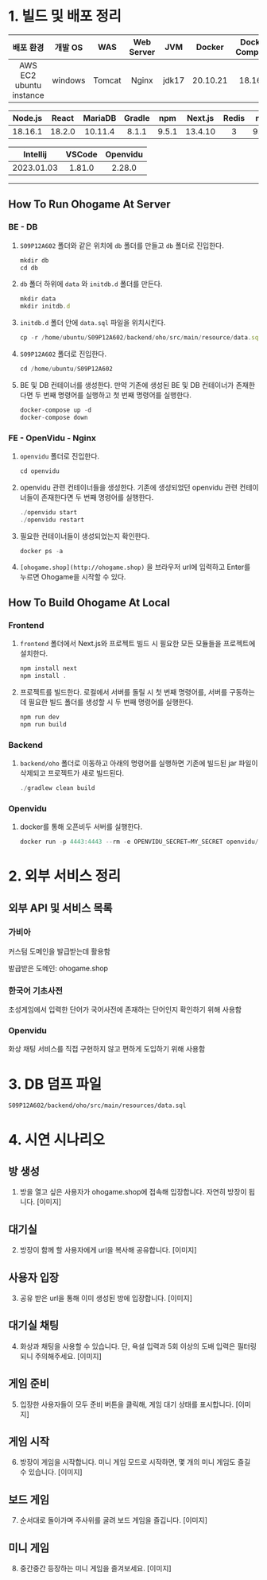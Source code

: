 # 1. 빌드 및 배포 정리
|배포 환경|개발 OS|WAS|Web Server|JVM|Docker|Docker Compose|Web Server|
|:-------------:|:-------------:|:-------------:|:-------------:|:-------------:|:-------------:|:-------------:|:-------------:|
|AWS EC2 ubuntu instance|windows|Tomcat|Nginx|jdk17|20.10.21|18.16.1|1.28.2|

|Node.js|React|MariaDB|Gradle|npm|Next.js|Redis|npx|
|:-------------:|:-------------:|:-------------:|:-------------:|:-------------:|:-------------:|:-------------:|:-------------:|
|18.16.1|18.2.0|10.11.4|8.1.1|9.5.1|13.4.10|3|9.5.1|

|Intellij|VSCode|Openvidu|
|:-------------:|:-------------:|:-------------:|
|2023.01.03|1.81.0|2.28.0|

---
## How To Run Ohogame At Server

### BE - DB

1. `S09P12A602` 폴더와 같은 위치에 `db` 폴더를 만들고 `db` 폴더로 진입한다.
    
    ```jsx
    mkdir db
    cd db
    ```
    
2. `db` 폴더 하위에 `data` 와 `initdb.d` 폴더를 만든다.
    
    ```jsx
    mkdir data
    mkdir initdb.d
    ```
    
3. `initdb.d` 폴더 안에 `data.sql` 파일을 위치시킨다.
    
    ```jsx
    cp -r /home/ubuntu/S09P12A602/backend/oho/src/main/resource/data.sql initdb.d/
    ```
    
4. `S09P12A602` 폴더로 진입한다.
    
    ```jsx
    cd /home/ubuntu/S09P12A602
    ```
    
5. BE 및 DB 컨테이너를 생성한다. 만약 기존에 생성된 BE 및 DB 컨테이너가 존재한다면 두 번째 명령어를 실행하고 첫 번째 명령어를 실행한다.
    
    ```jsx
    docker-compose up -d
    docker-compose down
    ```
    

### FE - OpenVidu - Nginx

1. `openvidu` 폴더로 진입한다.
    
    ```jsx
    cd openvidu
    ```
    
2. openvidu 관련 컨테이너들을 생성한다. 기존에 생성되었던 openvidu 관련 컨테이너들이 존재한다면 두 번째 명령어를 실행한다.
    
    ```jsx
    ./openvidu start
    ./openvidu restart
    ```
    
3. 필요한 컨테이너들이 생성되었는지 확인한다.
    
    ```jsx
    docker ps -a
    ```
    
4. `[ohogame.shop](http://ohogame.shop)` 을 브라우저 url에 입력하고 Enter를 누르면 Ohogame을 시작할 수 있다.

## How To Build Ohogame At Local
### Frontend

1. `frontend` 폴더에서 Next.js와 프로젝트 빌드 시 필요한 모든 모듈들을 프로젝트에 설치한다.
    
    ```jsx
    npm install next
    npm install .
    ```
    
2. 프로젝트를 빌드한다. 로컬에서 서버를 돌릴 시 첫 번째 명령어를, 서버를 구동하는데 필요한 빌드 폴더를 생성할 시 두 번째 명령어를 실행한다.
    
    ```jsx
    npm run dev
    npm run build
    ```
    

### Backend

1. `backend/oho` 폴더로 이동하고 아래의 명령어를 실행하면 기존에 빌드된 jar 파일이 삭제되고 프로젝트가 새로 빌드된다.
    
    ```jsx
    ./gradlew clean build
    ```
    

### Openvidu

1. docker를 통해 오픈비두 서버를 실행한다.
    
    ```jsx
    docker run -p 4443:4443 --rm -e OPENVIDU_SECRET=MY_SECRET openvidu/openvidu-dev:2.28.0
    ```

# 2. 외부 서비스 정리
## 외부 API 및 서비스 목록

### 가비아

커스텀 도메인을 발급받는데 활용함

발급받은 도메인: ohogame.shop

### 한국어 기초사전

초성게임에서 입력한 단어가 국어사전에 존재하는 단어인지 확인하기 위해 사용함

### Openvidu

화상 채팅 서비스를 직접 구현하지 않고 편하게 도입하기 위해 사용함


# 3. DB 덤프 파일
```
S09P12A602/backend/oho/src/main/resources/data.sql
```

# 4. 시연 시나리오
## 방 생성
1. 방을 열고 싶은 사용자가 ohogame.shop에 접속해 입장합니다. 자연히 방장이 됩니다.
[이미지]

## 대기실
2. 방장이 함께 할 사용자에게 url을 복사해 공유합니다.
[이미지]

## 사용자 입장
3. 공유 받은 url을 통해 이미 생성된 방에 입장합니다.
[이미지]

## 대기실 채팅
4. 화상과 채팅을 사용할 수 있습니다. 단, 욕설 입력과 5회 이상의 도배 입력은 필터링되니 주의해주세요.
[이미지]

## 게임 준비
5. 입장한 사용자들이 모두 준비 버튼을 클릭해, 게임 대기 상태를 표시합니다.
[이미지]

## 게임 시작
6. 방장이 게임을 시작합니다. 미니 게임 모드로 시작하면, 몇 개의 미니 게임도 즐길 수 있습니다.
[이미지]

## 보드 게임
7. 순서대로 돌아가며 주사위를 굴려 보드 게임을 즐깁니다.
[이미지]

## 미니 게임
8. 중간중간 등장하는 미니 게임을 즐겨보세요.
[이미지]
